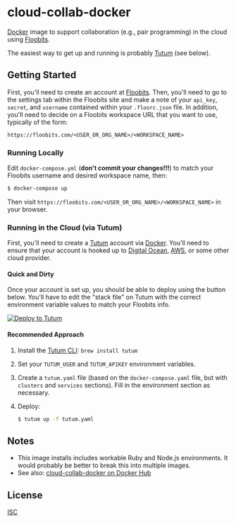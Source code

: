 # cloud-collab-docker

[Docker][docker] image to support collaboration (e.g., pair programming) in the cloud using [Floobits][floobits].

The easiest way to get up and running is probably [Tutum][tutum] (see below).

## Getting Started

First, you'll need to create an account at [Floobits][floobits]. Then, you'll need to go to the settings tab within the Floobits site and make a note of your `api_key`, `secret`, and `username` contained within your `.floorc.json` file. In addition, you'll need to decide on a Floobits workspace URL that you want to use, typically of the form:

`https://floobits.com/<USER_OR_ORG_NAME>/<WORKSPACE_NAME>`

### Running Locally

Edit `docker-compose.yml` (**don't commit your changes!!!**) to match your Floobits username and desired workspace name, then:

```bash
$ docker-compose up
```

Then visit `https://floobits.com/<USER_OR_ORG_NAME>/<WORKSPACE_NAME>` in your browser.

### Running in the Cloud (via Tutum)

First, you'll need to create a [Tutum][tutum] account via [Docker][docker]. You'll need to ensure that your account is hooked up to [Digital Ocean][digitalocean], [AWS][aws], or some other cloud provider.

#### Quick and Dirty

 Once your account is set up, you should be able to deploy using the button below. You'll have to edit the "stack file" on Tutum with the correct environment variable values to match your Floobits info.

[![Deploy to Tutum](https://s.tutum.co/deploy-to-tutum.svg)](https://dashboard.tutum.co/stack/deploy/)

#### Recommended Approach

1. Install the [Tutum CLI][tutum-cli]: `brew install tutum`
2. Set your `TUTUM_USER` and `TUTUM_APIKEY` environment variables.
3. Create a `tutum.yaml` file (based on the `docker-compose.yaml` file, but with `clusters` and `services` sections). Fill in the environment section as necessary.
4. Deploy:

    ```bash
    $ tutum up -f tutum.yaml
    ```


## Notes

- This image installs includes workable Ruby and Node.js environments. It would probably be better to break this into multiple images.
- See also: [cloud-collab-docker on Docker Hub][cloud-collab-docker-dockerhub]


## License

[ISC][isc-license]


<!-- references -->
[docker]:https://www.docker.com/
[floobits]:https://floobits.com/
[tutum]:https://tutum.co/
[digitalocean]:https://www.digitalocean.com/
[aws]:https://aws.amazon.com/
[tutum-cli]:https://github.com/tutumcloud/cli
[cloud-collab-docker-dockerhub]:https://hub.docker.com/r/learnersguild/cloud-collab-docker/
[isc-license]:http://choosealicense.com/licenses/isc/

